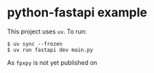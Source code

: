 # python-fastapi example

This project uses `uv`. To run:

```
$ uv sync --frozen
$ uv run fastapi dev main.py
```

As `fpxpy` is not yet published on 
